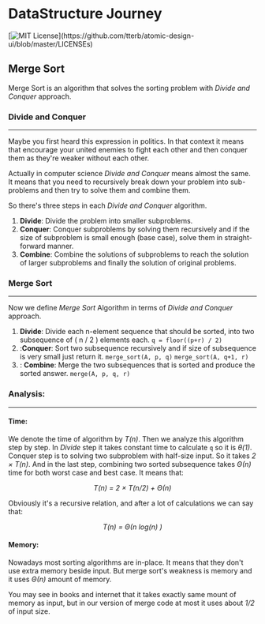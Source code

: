 ﻿
# DataStructure Journey
[![MIT License](https://img.shields.io/apm/l/atomic-design-ui.svg?)](https://github.com/tterb/atomic-design-ui/blob/master/LICENSEs)  
  
## Merge Sort
Merge Sort is an algorithm that solves the sorting problem with *Divide and Conquer* approach.
### Divide and Conquer
---
Maybe you first heard this expression in politics. In that context it means that encourage your united enemies to fight each other and then conquer them as they're weaker without each other.

Actually in computer science *Divide and Conquer* means almost the same. It means that you need to recursively break down your problem into sub-problems and then try to solve them and combine them.

So there's three steps in each *Divide and Conquer* algorithm.

 1. **Divide**:
 Divide the problem into smaller subproblems.
 2. **Conquer**:
 Conquer subproblems by solving them recursively and if the size of subproblem is small enough (base case), solve them in straight-forward manner.
 3. **Combine**:
 Combine the solutions of subproblems to reach the solution of larger subproblems and finally the solution of original problems.

### Merge Sort
---
Now we define *Merge Sort* Algorithm in terms of *Divide and Conquer* approach.

 1. **Divide**:
 Divide each n-element sequence that should be sorted, into two subsequence of ( n / 2 ) elements each.
`q = floor((p+r) / 2)`
 2. :**Conquer**:
 Sort two subsequence recursively and if size of subsequence is very small just return it.
 `merge_sort(A, p, q)`
 `merge_sort(A, q+1, r)`
 3. : **Combine**:
 Merge the two subsequences that is sorted and produce the sorted answer.
 `merge(A, p, q, r)`
### Analysis:
---
#### Time:
We denote the time of algorithm by *T(n)*. Then we analyze this algorithm step by step. In *Divide* step it takes constant time to calculate `q` so it is *&theta;(1)*.  Conquer step is to solving two subproblem with half-size input. So it takes *2 &times; T(n)*. And in the last step, combining two sorted subsequence takes *&Theta;(n)* time for both worst case and best case. It means that:
<p align='center'><i> T(n) = 2 &times; T(n/2) + &Theta;(n) </i> </p>
Obviously it's a recursive relation, and after a lot of calculations we can say that:

<p align='center'><i> T(n) = &Theta;(n log(n) )</i> </p>

#### Memory:
Nowadays most sorting algorithms are in-place. It means that they don't use extra memory beside input. But merge sort's weakness is memory and it uses *&Theta;(n)* amount of memory. 

You may see in books and internet that it takes exactly same mount of memory as input, but in our version of merge code at most it uses about *1/2* of input size.
